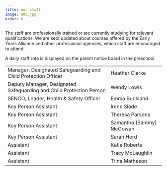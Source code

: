 ```yaml
---
title: our staff
image: 005.jpg
order: 6
---
```


The staff are professionally trained or are currently studying for relevant qualifications. We are kept updated about courses offered by the Early Years Alliance and other professional agencies, which staff are encouraged to attend.

A daily staff rota is displayed on the parent notice board in the preschool.

|                                                                     |                  |
| ------------------------------------------------------------------- | ---------------- |
| Manager, Designated Safeguarding and Child Protection Officer       | Heather Clarke   |
| Deputy Manager, Designated Safeguarding and Child Protection Person | Wendy Lowis      |
| SENCO, Leader, Health & Safety Officer                              | Emma Buckland    |
| Key Person Assistant                                                | Irene Slade      |
| Key Person Assistant                                                | Theresa Parsons  |
| Key Person Assistant                                                | Samantha (Sammy)  McGowan  |
| Key Person Assistant                                                | Sarah Herd  |
| Assistant                                                           | Katie Roberts    |
| Assistant                                                           | Tracy McLaughlin |
| Assistant                                                           | Trina Matheson   |

<!-- https://youtu.be/MCl-iClRo9k -->
